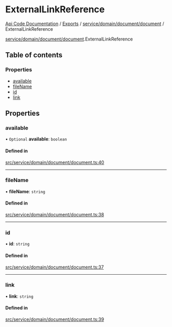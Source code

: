 # ExternalLinkReference
 
[Api Code Documentation](../README.md) / [Exports](../modules.md) / [service/domain/document/document](../modules/service_domain_document_document.md) / ExternalLinkReference

[service/domain/document/document](../modules/service_domain_document_document.md).ExternalLinkReference

## Table of contents

### Properties

- [available](service_domain_document_document.ExternalLinkReference.md#available)
- [fileName](service_domain_document_document.ExternalLinkReference.md#filename)
- [id](service_domain_document_document.ExternalLinkReference.md#id)
- [link](service_domain_document_document.ExternalLinkReference.md#link)

## Properties

### available

• `Optional` **available**: `boolean`

#### Defined in

[src/service/domain/document/document.ts:40](https://github.com/openkfw/TruBudget/blob/d07ad94/api/src/service/domain/document/document.ts#L40)

___

### fileName

• **fileName**: `string`

#### Defined in

[src/service/domain/document/document.ts:38](https://github.com/openkfw/TruBudget/blob/d07ad94/api/src/service/domain/document/document.ts#L38)

___

### id

• **id**: `string`

#### Defined in

[src/service/domain/document/document.ts:37](https://github.com/openkfw/TruBudget/blob/d07ad94/api/src/service/domain/document/document.ts#L37)

___

### link

• **link**: `string`

#### Defined in

[src/service/domain/document/document.ts:39](https://github.com/openkfw/TruBudget/blob/d07ad94/api/src/service/domain/document/document.ts#L39)

